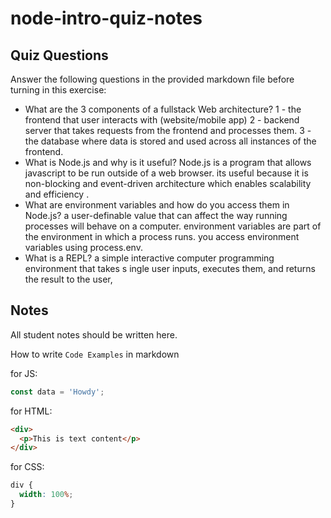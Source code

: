 # node-intro-quiz-notes

## Quiz Questions

Answer the following questions in the provided markdown file before turning in this exercise:

- What are the 3 components of a fullstack Web architecture?
  1 - the frontend that user interacts with (website/mobile app)
  2 - backend server that takes requests from the frontend and processes them.
  3 - the database where data is stored and used across all instances of the frontend.
- What is Node.js and why is it useful?
  Node.js is a program that allows javascript to be run outside of a web browser. its useful because it is non-blocking and event-driven architecture which enables scalability and efficiency .
- What are environment variables and how do you access them in Node.js?
  a user-definable value that can affect the way running processes will behave on a computer. environment variables are part of the environment in which a process runs. you access environment variables using process.env.
- What is a REPL?
  a simple interactive computer programming environment that takes s ingle user inputs, executes them, and returns the result to the user,

## Notes

All student notes should be written here.

How to write `Code Examples` in markdown

for JS:

```javascript
const data = 'Howdy';
```

for HTML:

```html
<div>
  <p>This is text content</p>
</div>
```

for CSS:

```css
div {
  width: 100%;
}
```
